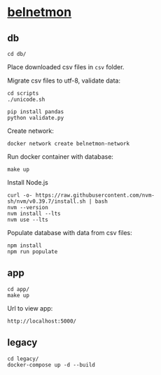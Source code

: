 # [belnetmon](https://belnetmon.bn.by)

## db
```
cd db/
```

Place downloaded csv files in `csv` folder.

Migrate csv files to utf-8, validate data:
```
cd scripts
./unicode.sh

pip install pandas
python validate.py
```

Create network:
```
docker network create belnetmon-network
```

Run docker container with database:
```
make up
```

Install Node.js
```
curl -o- https://raw.githubusercontent.com/nvm-sh/nvm/v0.39.7/install.sh | bash
nvm --version
nvm install --lts
nvm use --lts
```

Populate database with data from csv files:
```
npm install
npm run populate
```

## app
```
cd app/
make up
```

Url to view app:
```
http://localhost:5000/
```

## legacy
```
cd legacy/
docker-compose up -d --build
```
